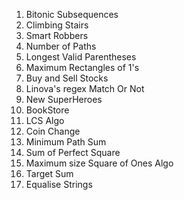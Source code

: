 1. Bitonic Subsequences 
2. Climbing Stairs  
3. Smart Robbers 
4. Number of Paths 
5. Longest Valid Parentheses 
6. Maximum Rectangles of 1's 
7. Buy and Sell Stocks 
8. Linova's regex Match Or Not 
9. New SuperHeroes 
10. BookStore 
11. LCS Algo 
12. Coin Change 
13. Minimum Path Sum 
14. Sum of Perfect Square 
15. Maximum size Square of Ones Algo 
16. Target Sum 
17. Equalise Strings 
